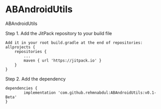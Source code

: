# ABAndroidUtils
ABAndroidUtils

Step 1. Add the JitPack repository to your build file

	Add it in your root build.gradle at the end of repositories:
	allprojects {
		repositories {
			...
			maven { url 'https://jitpack.io' }
		}
	}
  
Step 2. Add the dependency
  
  	dependencies {
	        implementation 'com.github.rehmnabdul:ABAndroidUtils:v0.1-Beta'
	}
